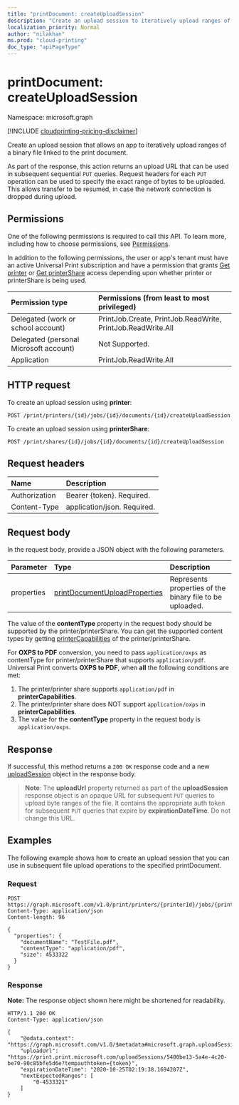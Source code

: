 ```yaml
---
title: "printDocument: createUploadSession"
description: "Create an upload session to iteratively upload ranges of binary file of printDocument."
localization_priority: Normal
author: "nilakhan"
ms.prod: "cloud-printing"
doc_type: "apiPageType"
---
```


# printDocument: createUploadSession
Namespace: microsoft.graph

[!INCLUDE [cloudprinting-pricing-disclaimer](../../includes/cloudprinting-pricing-disclaimer.md)]

Create an upload session that allows an app to iteratively upload ranges of a binary file linked to the print document.

As part of the response, this action returns an upload URL that can be used in subsequent sequential `PUT` queries. Request headers for each `PUT` operation can be used to specify the exact range of bytes to be uploaded. This allows transfer to be resumed, in case the network connection is dropped during upload. 

## Permissions
One of the following permissions is required to call this API. To learn more, including how to choose permissions, see [Permissions](/graph/permissions-reference).

In addition to the following permissions, the user or app's tenant must have an active Universal Print subscription and have a permission that grants [Get printer](printer-get.md) or [Get printerShare](printershare-get.md) access depending upon whether printer or printerShare is being used.

| Permission type                        | Permissions (from least to most privileged) |
|:---------------------------------------|:--------------------------------------------|
| Delegated (work or school account)     | PrintJob.Create, PrintJob.ReadWrite, PrintJob.ReadWrite.All |
| Delegated (personal Microsoft account) | Not Supported. |
| Application                            | PrintJob.ReadWrite.All |

## HTTP request

<!-- {
  "blockType": "ignored"
}
-->

To create an upload session using **printer**: 

<!-- { "blockType": "ignored" } -->
```http
POST /print/printers/{id}/jobs/{id}/documents/{id}/createUploadSession
```

To create an upload session using **printerShare**: 

<!-- { "blockType": "ignored" } -->
```http
POST /print/shares/{id}/jobs/{id}/documents/{id}/createUploadSession
```

## Request headers
|Name|Description|
|:---|:---|
|Authorization|Bearer {token}. Required.|
|Content-Type|application/json. Required.|

## Request body
In the request body, provide a JSON object with the following parameters.

| Parameter    | Type        | Description |
|:-------------|:------------|:------------|
|properties|[printDocumentUploadProperties](../resources/printDocumentUploadProperties.md)|Represents properties of the binary file to be uploaded.|

The value of the **contentType** property in the request body should be supported by the printer/printerShare. You can get the supported content types by getting [printerCapabilities](../resources/printercapabilities.md) of the printer/printerShare. 

For **OXPS to PDF** conversion, you need to pass `application/oxps` as contentType for printer/printerShare that supports `application/pdf`. 
Universal Print converts **OXPS to PDF**, when **all** the following conditions are met: 
1.	The printer/printer share supports `application/pdf` in **printerCapabilities**. 
2.	The printer/printer share does NOT support `application/oxps` in **printerCapabilities**. 
3.	The value for the **contentType** property in the request body is `application/oxps`.

## Response

If successful, this method returns a `200 OK` response code and a new [uploadSession](../resources/uploadsession.md) object in the response body.

>**Note**: The **uploadUrl** property returned as part of the **uploadSession** response object is an opaque URL for subsequent `PUT` queries to upload byte ranges of the file. It contains the appropriate auth token for subsequent `PUT` queries that expire by **expirationDateTime**. Do not change this URL.

## Examples

The following example shows how to create an upload session that you can use in subsequent file upload operations to the specified printDocument.

### Request
<!-- {
  "blockType": "request",
  "name": "printdocument_createuploadsession"
}
-->
``` http
POST https://graph.microsoft.com/v1.0/print/printers/{printerId}/jobs/{printJobId}/documents/{printDocumentId}/createUploadSession
Content-Type: application/json
Content-length: 96

{
  "properties": {
    "documentName": "TestFile.pdf",
    "contentType": "application/pdf", 
    "size": 4533322
  }
}
```


### Response
**Note:** The response object shown here might be shortened for readability.
<!-- {
  "blockType": "response",
  "truncated": true,
  "@odata.type": "microsoft.graph.uploadSession"
}
-->
``` http
HTTP/1.1 200 OK
Content-Type: application/json

{
    "@odata.context": "https://graph.microsoft.com/v1.0/$metadata#microsoft.graph.uploadSession",
    "uploadUrl": "https://print.print.microsoft.com/uploadSessions/5400be13-5a4e-4c20-be70-90c85bfe5d6e?tempauthtoken={token}",
    "expirationDateTime": "2020-10-25T02:19:38.1694207Z",
    "nextExpectedRanges": [
        "0-4533321"
    ]
}
```

